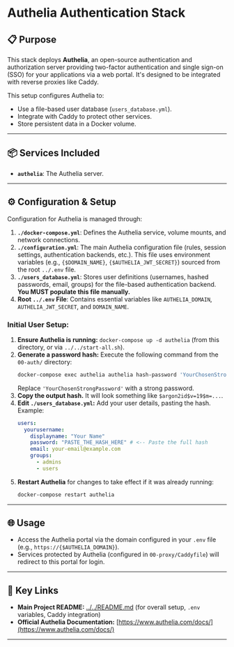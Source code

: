 # Authelia Authentication Stack

## 📋 Purpose

This stack deploys **Authelia**, an open-source authentication and authorization server providing two-factor authentication and single sign-on (SSO) for your applications via a web portal. It's designed to be integrated with reverse proxies like Caddy.

This setup configures Authelia to:
- Use a file-based user database (`users_database.yml`).
- Integrate with Caddy to protect other services.
- Store persistent data in a Docker volume.

---

## 📦 Services Included

- **`authelia`**: The Authelia server.

---

## ⚙️ Configuration & Setup

Configuration for Authelia is managed through:

1.  **`./docker-compose.yml`**: Defines the Authelia service, volume mounts, and network connections.
2.  **`./configuration.yml`**: The main Authelia configuration file (rules, session settings, authentication backends, etc.). This file uses environment variables (e.g., `{$DOMAIN_NAME}`, `{$AUTHELIA_JWT_SECRET}`) sourced from the root `../.env` file.
3.  **`./users_database.yml`**: Stores user definitions (usernames, hashed passwords, email, groups) for the file-based authentication backend. **You MUST populate this file manually.**
4.  **Root `../.env` File**: Contains essential variables like `AUTHELIA_DOMAIN`, `AUTHELIA_JWT_SECRET`, and `DOMAIN_NAME`.

### Initial User Setup:

1.  **Ensure Authelia is running:** `docker-compose up -d authelia` (from this directory, or via `../../start-all.sh`).
2.  **Generate a password hash:** Execute the following command from the `00-auth/` directory:
    ```bash
    docker-compose exec authelia authelia hash-password 'YourChosenStrongPassword'
    ```
    Replace `'YourChosenStrongPassword'` with a strong password.
3.  **Copy the output hash.** It will look something like `$argon2id$v=19$m=...`.
4.  **Edit `./users_database.yml`:** Add your user details, pasting the hash. Example:
    ```yaml
    users:
      yourusername:
        displayname: "Your Name"
        password: "PASTE_THE_HASH_HERE" # <-- Paste the full hash
        email: your-email@example.com
        groups:
          - admins
          - users
    ```
5.  **Restart Authelia** for changes to take effect if it was already running:
    ```bash
    docker-compose restart authelia
    ```

---

## 🌐 Usage

- Access the Authelia portal via the domain configured in your `.env` file (e.g., `https://{$AUTHELIA_DOMAIN}`).
- Services protected by Authelia (configured in `00-proxy/Caddyfile`) will redirect to this portal for login.

---

## 🔗 Key Links

- **Main Project README:** [../../README.md](../../README.md) (for overall setup, `.env` variables, Caddy integration)
- **Official Authelia Documentation:** [https://www.authelia.com/docs/](https://www.authelia.com/docs/)

---
